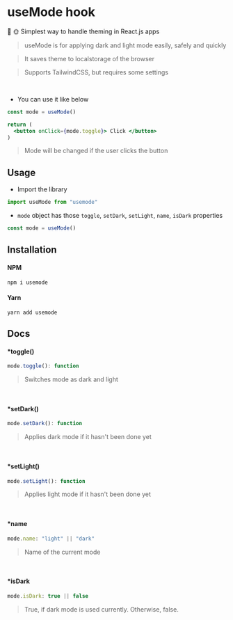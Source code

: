 # useMode hook
🌙 🌞 Simplest way to handle theming in React.js apps

> useMode is for applying dark and light mode easily, safely and quickly

> It saves theme to localstorage of the browser

> Supports TailwindCSS, but requires some settings

<br>

- You can use it like below
```jsx
const mode = useMode()

return (
  <button onClick={mode.toggle}> Click </button>
)
```

> Mode will be changed if the user clicks the button

## Usage
- Import the library

```jsx
import useMode from "usemode"
```

- `mode` object has those `toggle`, `setDark`, `setLight`, `name`, `isDark` properties

```jsx
const mode = useMode()
```

## Installation

#### NPM
```
npm i usemode
```

#### Yarn
```
yarn add usemode
```

## Docs

#### *toggle()
```jsx
mode.toggle(): function
```
> Switches mode as dark and light

<br/>

#### *setDark()
```jsx
mode.setDark(): function
```
> Applies dark mode if it hasn't been done yet

<br/>

#### *setLight()
```jsx
mode.setLight(): function
```
> Applies light mode if it hasn't been done yet

<br/>

#### *name
```jsx
mode.name: "light" || "dark"
```
> Name of the current mode

<br/>

#### *isDark
```jsx
mode.isDark: true || false
```
> True, if dark mode is used currently. Otherwise, false.
